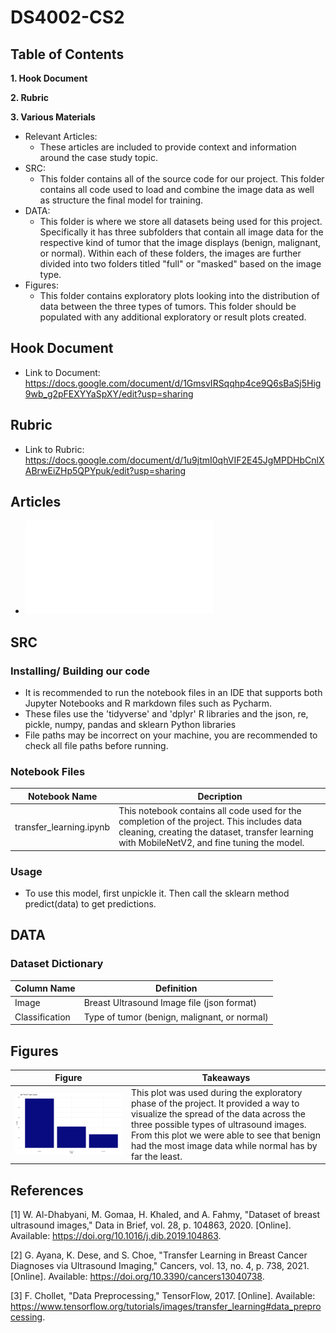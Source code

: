 # DS4002-CS2

## Table of Contents
**1. Hook Document**

**2. Rubric**

**3. Various Materials**
- Relevant Articles:
  - These articles are included to provide context and information around the case study topic.
- SRC:
  - This folder contains all of the source code for our project. This folder contains all code used to load and combine the image data as well as structure the final model for training.
- DATA:
  - This folder is where we store all datasets being used for this project. Specifically it has three subfolders that contain all image data for the respective kind of tumor that the image displays (benign, malignant, or normal). Within each of these folders, the images are further divided into two folders titled "full" or "masked" based on the image type.
- Figures:
  -  This folder contains exploratory plots looking into the distribution of data between the three types of tumors. This folder should be populated with any additional exploratory or result plots created.

## Hook Document
- Link to Document: https://docs.google.com/document/d/1GmsvIRSqqhp4ce9Q6sBaSj5Hig9wb_g2pFEXYYaSpXY/edit?usp=sharing

## Rubric
- Link to Rubric: https://docs.google.com/document/d/1u9jtmI0qhVIF2E45JgMPDHbCnlXABrwEiZHp5QPYpuk/edit?usp=sharing

## Articles
- ![Background on Dataset of Breast Ultrasound Images](Articles/Background_on_Ultrasound_Dataset.pdf)

## SRC
### Installing/ Building our code
- It is recommended to run the notebook files in an IDE that supports both Jupyter Notebooks and R markdown files such as Pycharm.
- These files use the 'tidyverse' and 'dplyr' R libraries and the json, re, pickle, numpy, pandas and sklearn Python libraries
- File paths may be incorrect on your machine, you are recommended to check all file paths before running.

### Notebook Files
| Notebook Name | Decription |
| -------- | -------- |
| transfer_learning.ipynb | This notebook contains all code used for the completion of the project. This includes data cleaning, creating the dataset, transfer learning with MobileNetV2, and fine tuning the model. |

### Usage
- To use this model, first unpickle it. Then call the sklearn method predict(data) to get predictions.

## DATA
### Dataset Dictionary
| Column Name | Definition | 
| -------- | -------- |
| Image | Breast Ultrasound Image file (json format)|
| Classification | Type of tumor (benign, malignant, or normal)|

## Figures
| Figure | Takeaways | 
| -------- | -------- |
|  ![Figure 1](Figures/Tumor_Distribution.png) | This plot was used during the exploratory phase of the project. It provided a way to visualize the spread of the data across the three possible types of ultrasound images. From this plot we were able to see that benign had the most image data while normal has by far the least. |


## References
[1] W. Al-Dhabyani, M. Gomaa, H. Khaled, and A. Fahmy, "Dataset of breast ultrasound images," Data in Brief, vol. 28, p. 104863, 2020. [Online]. Available: https://doi.org/10.1016/j.dib.2019.104863.

[2] G. Ayana, K. Dese, and S. Choe, "Transfer Learning in Breast Cancer Diagnoses via Ultrasound Imaging," Cancers, vol. 13, no. 4, p. 738, 2021. [Online]. Available: https://doi.org/10.3390/cancers13040738.

[3] F. Chollet, "Data Preprocessing," TensorFlow, 2017. [Online]. Available: https://www.tensorflow.org/tutorials/images/transfer_learning#data_preprocessing. 

